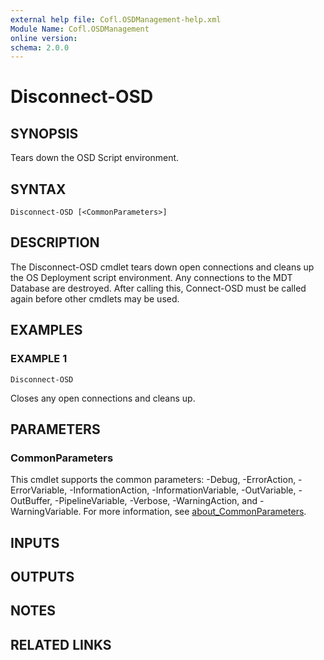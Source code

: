 ```yaml
---
external help file: Cofl.OSDManagement-help.xml
Module Name: Cofl.OSDManagement
online version:
schema: 2.0.0
---
```


# Disconnect-OSD

## SYNOPSIS
Tears down the OSD Script environment.

## SYNTAX

```
Disconnect-OSD [<CommonParameters>]
```

## DESCRIPTION
The Disconnect-OSD cmdlet tears down open connections and cleans up the OS Deployment script environment.
Any connections to the MDT Database are destroyed.
After calling this, Connect-OSD must be called again before other cmdlets may be used.

## EXAMPLES

### EXAMPLE 1
```
Disconnect-OSD
```

Closes any open connections and cleans up.

## PARAMETERS

### CommonParameters
This cmdlet supports the common parameters: -Debug, -ErrorAction, -ErrorVariable, -InformationAction, -InformationVariable, -OutVariable, -OutBuffer, -PipelineVariable, -Verbose, -WarningAction, and -WarningVariable. For more information, see [about_CommonParameters](http://go.microsoft.com/fwlink/?LinkID=113216).

## INPUTS

## OUTPUTS

## NOTES

## RELATED LINKS
